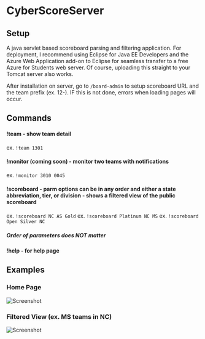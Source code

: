 # CyberScoreServer
## Setup
A java servlet based scoreboard parsing and filtering application. For deployment, I recommend using Eclipse for Java EE Developers and the Azure Web Application add-on to Eclipse for seamless transfer to a free Azure for Students web server. Of course, uploading this straight to your Tomcat server also works.

After installation on server, go to `/board-admin` to setup scoreboard URL and the team prefix (ex. 12-). IF this is not done, errors when loading pages will occur.

## Commands
#### !team <last four of team ID> - show team detail
  ex. `!team 1301`
#### !monitor <last four of team ID> <last four of another team ID> (coming soon) - monitor two teams with notifications
  ex. `!monitor 3010 0045`
#### !scoreboard <parm1> <parm2> <parm3> - parm options can be in any order and either a state abbreviation, tier, or division - shows a filtered view of the public scoreboard
  ex. `!scoreboard NC AS Gold`
  ex. `!scoreboard Platinum NC MS`
  ex. `!scoreboard Open Silver NC`
  ##### Order of parameters does NOT matter
#### !help - for help page

## Examples
### Home Page
![Screenshot](homepage.png)

### Filtered View (ex. MS teams in NC)
![Screenshot](MSfilterEx.PNG)
